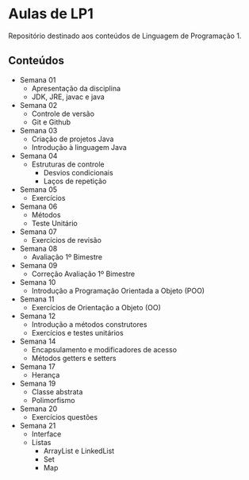 # Aulas de LP1

Repositório destinado aos conteúdos de Linguagem de Programação 1.

## Conteúdos

- Semana 01
    - Apresentação da disciplina
    - JDK, JRE, javac e java
- Semana 02
    - Controle de versão
    - Git e Github
- Semana 03
    - Criação de projetos Java
    - Introdução à linguagem Java
- Semana 04
    - Estruturas de controle
        - Desvios condicionais
        - Laços de repetição
- Semana 05
    - Exercícios
- Semana 06
    - Métodos
    - Teste Unitário
- Semana 07
    - Exercícios de revisão
- Semana 08
    - Avaliação 1º Bimestre
- Semana 09
    - Correção Avaliação 1º Bimestre
- Semana 10
    - Introdução a Programação Orientada a Objeto (POO)
- Semana 11
    - Exercícios de Orientação a Objeto (OO)
- Semana 12
    - Introdução a métodos construtores 
    - Exercícios e testes unitários
- Semana 14
    - Encapsulamento e modificadores de acesso
    - Métodos getters e setters
- Semana 17
    - Herança
- Semana 19
    - Classe abstrata
    - Polimorfismo
- Semana 20
    - Exercícios questões
- Semana 21
    - Interface
    - Listas
        - ArrayList e LinkedList
        - Set
        - Map